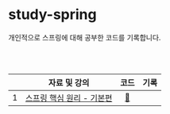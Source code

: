 # study-spring
 개인적으로 스프링에 대해 공부한 코드를 기록합니다.  


<br><br>

|    | 자료 및 강의 | 코드 | 기록 |
|:--:|:---------:|:---:|:---:|
| 1  |[스프링 핵심 원리 - 기본편](https://www.inflearn.com/course/%EC%8A%A4%ED%94%84%EB%A7%81-%ED%95%B5%EC%8B%AC-%EC%9B%90%EB%A6%AC-%EA%B8%B0%EB%B3%B8%ED%8E%B8/dashboard)| [🔗](https://github.com/yeonkkk/study-spring/tree/main/spring-core-basic) ||  






